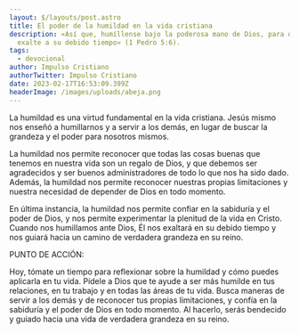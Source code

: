```yaml
---
layout: $/layouts/post.astro
title: El poder de la humildad en la vida cristiana
description: «Así que, humíllense bajo la poderosa mano de Dios, para que él los
  exalte a su debido tiempo» (1 Pedro 5:6).
tags:
  - devocional
author: Impulso Cristiano
authorTwitter: Impulso Cristiano
date: 2023-02-17T16:53:09.399Z
headerImage: /images/uploads/abeja.png
---
```

La humildad es una virtud fundamental en la vida cristiana. Jesús mismo nos enseñó a humillarnos y a servir a los demás, en lugar de buscar la grandeza y el poder para nosotros mismos.

La humildad nos permite reconocer que todas las cosas buenas que tenemos en nuestra vida son un regalo de Dios, y que debemos ser agradecidos y ser buenos administradores de todo lo que nos ha sido dado. Además, la humildad nos permite reconocer nuestras propias limitaciones y nuestra necesidad de depender de Dios en todo momento.

En última instancia, la humildad nos permite confiar en la sabiduría y el poder de Dios, y nos permite experimentar la plenitud de la vida en Cristo. Cuando nos humillamos ante Dios, Él nos exaltará en su debido tiempo y nos guiará hacia un camino de verdadera grandeza en su reino.

PUNTO DE ACCIÓN:

Hoy, tómate un tiempo para reflexionar sobre la humildad y cómo puedes aplicarla en tu vida. Pídele a Dios que te ayude a ser más humilde en tus relaciones, en tu trabajo y en todas las áreas de tu vida. Busca maneras de servir a los demás y de reconocer tus propias limitaciones, y confía en la sabiduría y el poder de Dios en todo momento. Al hacerlo, serás bendecido y guiado hacia una vida de verdadera grandeza en su reino.